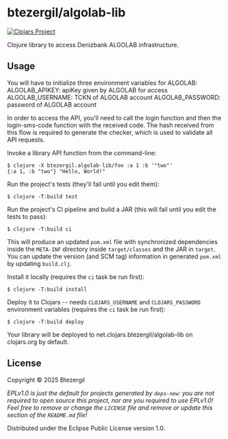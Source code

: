 # btezergil/algolab-lib

[![Clojars Project](https://img.shields.io/clojars/v/org.clojars.btezergil/algolab-lib.svg)](https://clojars.org/org.clojars.btezergil/algolab-lib)

Clojure library to access Denizbank ALGOLAB infrastructure.

## Usage

You will have to initialize three environment variables for ALGOLAB:
ALGOLAB_APIKEY: apiKey given by ALGOLAB for access
ALGOLAB_USERNAME: TCKN of ALGOLAB account
ALGOLAB_PASSWORD: password of ALGOLAB account

In order to access the API, you'll need to call the login function and then the login-sms-code function with the received code.
The hash received from this flow is required to generate the checker, which is used to validate all API requests.

Invoke a library API function from the command-line:

    $ clojure -X btezergil.algolab-lib/foo :a 1 :b '"two"'
    {:a 1, :b "two"} "Hello, World!"

Run the project's tests (they'll fail until you edit them):

    $ clojure -T:build test

Run the project's CI pipeline and build a JAR (this will fail until you edit the tests to pass):

    $ clojure -T:build ci

This will produce an updated `pom.xml` file with synchronized dependencies inside the `META-INF`
directory inside `target/classes` and the JAR in `target`. You can update the version (and SCM tag)
information in generated `pom.xml` by updating `build.clj`.

Install it locally (requires the `ci` task be run first):

    $ clojure -T:build install

Deploy it to Clojars -- needs `CLOJARS_USERNAME` and `CLOJARS_PASSWORD` environment
variables (requires the `ci` task be run first):

    $ clojure -T:build deploy

Your library will be deployed to net.clojars.btezergil/algolab-lib on clojars.org by default.

## License

Copyright © 2025 Btezergil

_EPLv1.0 is just the default for projects generated by `deps-new`: you are not_
_required to open source this project, nor are you required to use EPLv1.0!_
_Feel free to remove or change the `LICENSE` file and remove or update this_
_section of the `README.md` file!_

Distributed under the Eclipse Public License version 1.0.
